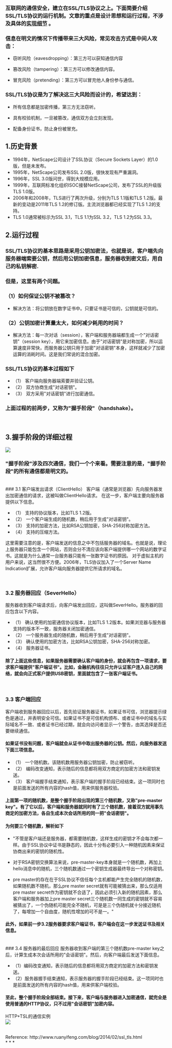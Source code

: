 <!-- 
.. link: 
.. description: 
.. tags: IT
.. date: 2014/02/20 21:41:27
.. title: ssl_tsl protocol
.. slug: ssl_tsl-protocol
-->

### 互联网的通信安全，建立在SSL/TLS协议之上。下面简要介绍SSL/TLS协议的运行机制。文章的重点是设计思想和运行过程，不涉及具体的<a href="http://tools.ietf.org/html/rfc5246" target="_blank">实现细节</a> 。

### 信息在明文的情况下传播带来三大风险，常见攻击方式是中间人攻击：


 -  窃听风险（eavesdropping）：第三方可以获知通信内容

 -  篡改风险（tampering）：第三方可以修改通信内容。

 -  冒充风险（pretending）：第三方可以冒充他人身份参与通信。
 
### SSL/TLS协议是为了解决这三大风险而设计的，希望达到：

 -  所有信息都是加密传播，第三方无法窃听。

 -  具有校验机制，一旦被篡改，通信双方会立刻发现。
 
 -  配备身份证书，防止身份被冒充。

 <!-- TEASER_END -->
 
## 1.历史背景

 -  1994年，NetScape公司设计了SSL协议（Secure Sockets Layer）的1.0版，但是未发布。
 -  1995年，NetScape公司发布SSL 2.0版，很快发现有严重漏洞。
 -  1996年，SSL 3.0版问世，得到大规模应用。
 -  1999年，互联网标准化组织ISOC接替NetScape公司，发布了SSL的升级版TLS 1.0版。
 -  2006年和2008年，TLS进行了两次升级，分别为TLS 1.1版和TLS 1.2版。最新的变动是2011年TLS 1.2的修订版。主流浏览器都已经实现了TLS 1.2的支持。
 -  TLS 1.0通常被标示为SSL 3.1，TLS 1.1为SSL 3.2，TLS 1.2为SSL 3.3。

## 2.运行过程
### SSL/TLS协议的基本思路是采用公钥加密法，也就是说，客户端先向服务器端索要公钥，然后用公钥加密信息，服务器收到密文后，用自己的私钥解密.
### 但是，这里有两个问题。

### （1）如何保证公钥不被篡改？

 -  解决方法：将公钥放在数字证书中。只要证书是可信的，公钥就是可信的。
 
### （2）公钥加密计算量太大，如何减少耗用的时间？

 -  解决方法：每一次对话（session），客户端和服务器端都生成一个"对话密钥"（session key），用它来加密信息。由于"对话密钥"是对称加密，所以运算速度非常快，而服务器公钥只用于加密"对话密钥"本身，这样就减少了加密运算的消耗时间。这是我们常说的混合加密。
 
### SSL/TLS协议的基本过程如下

 -  （1） 客户端向服务器端索要并验证公钥。
 -  （2） 双方协商生成"对话密钥"。
 -  （3） 双方采用"对话密钥"进行加密通信。

### 上面过程的前两步，又称为"握手阶段"（handshake）。

<br/>

## 3.握手阶段的详细过程

![](http://ww4.sinaimg.cn/large/67804861gw1edqxlt7krzj20g40epgmo.jpg)

### "握手阶段"涉及四次通信，我们一个个来看。需要注意的是，"握手阶段"的所有通信都是明文的。
<br/>
### 3.1 客户端发出请求（ClientHello）
客户端（通常是浏览器）先向服务器发出加密通信的请求，这被叫做ClientHello请求。
在这一步，客户端主要向服务器提供以下信息。

 -  （1） 支持的协议版本，比如TLS 1.2版。
 -  （2） 一个客户端生成的随机数，稍后用于生成"对话密钥"。
 -  （3） 支持的加密方法，比如RSA公钥加密，SHA-256对称加密方法。
 -  （4） 支持的压缩方法。
 
这里需要注意的是，客户端发送的信息之中不包括服务器的域名。也就是说，理论上服务器只能包含一个网站，否则会分不清应该向客户端提供哪一个网站的数字证书。这就是为什么通常一台服务器只能有一张数字证书的原因。
对于虚拟主机的用户来说，这当然很不方便。2006年，TLS协议加入了一个Server Name Indication扩展，允许客户端向服务器提供它所请求的域名。

<br/>

### 3.2 服务器回应（SeverHello）

服务器收到客户端请求后，向客户端发出回应，这叫做SeverHello。服务器的回应包含以下内容。

 -  （1） 确认使用的加密通信协议版本，比如TLS 1.2版本。如果浏览器与服务器支持的版本不一致，服务器关闭加密通信。
 -  （2） 一个服务器生成的随机数，稍后用于生成"对话密钥"。
 -  （3） 确认使用的加密方法，比如RSA公钥加密，SHA-256对称加密。
 -  （4） 服务器证书。
 
#### 除了上面这些信息，如果服务器需要确认客户端的身份，就会再包含一项请求，要求客户端提供"客户端证书"。比如，金融机构往往只允许认证客户连入自己的网络，就会向正式客户提供USB密钥，里面就包含了一张客户端证书。

<br/>

### 3.3 客户端回应
客户端收到服务器回应以后，首先验证服务器证书，如果证书可信，浏览器提示绿色是通过，并表明安全可信。如果证书不是可信机构颁布、或者证书中的域名与实际域名不一致、或者证书已经过期，就会向访问者显示一个警告，由其选择是否还要继续通信。

#### 如果证书没有问题，客户端就会从证书中取出服务器的公钥。然后，向服务器发送下面三项信息。

 -  （1） 一个随机数。该随机数用服务器公钥加密，防止被窃听。
 -  （2） 编码改变通知，表示随后的信息都将用双方商定的加密方法和密钥发送。
 -  （3） 客户端握手结束通知，表示客户端的握手阶段已经结束。这一项同时也是前面发送的所有内容的hash值，用来供服务器校验。


#### 上面第一项的随机数，是整个握手阶段出现的第三个随机数，又称"pre-master key"。有了它以后，客户端和服务器就同时有了三个随机数，接着双方就用事先商定的加密方法，各自生成本次会话所用的同一把"会话密钥"。

#### 为何要三个随机数，解析如下

 -  "不管是客户端还是服务器，都需要随机数，这样生成的密钥才不会每次都一样。由于SSL协议中证书是静态的，因此十分有必要引入一种随机因素来保证协商出来的密钥的随机性。
 
 -  对于RSA密钥交换算法来说，pre-master-key本身就是一个随机数，再加上hello消息中的随机，三个随机数通过一个密钥生成器最终导出一个对称密钥。
 
 -  pre master的存在在于SSL协议不信任每个主机都能产生完全随机的随机数，如果随机数不随机，那么pre master secret就有可能被猜出来，那么仅适用pre master secret作为密钥就不合适了，因此必须引入新的随机因素，那么客户端和服务器加上pre master secret三个随机数一同生成的密钥就不容易被猜出了，一个伪随机可能完全不随机，可是是三个伪随机就十分接近随机了，每增加一个自由度，随机性增加的可不是一。"
 
 
#### 此外，如果前一步3.2服务器要求客户端证书，客户端会在这一步发送证书及相关信息。


<br/>
### 3.4 服务器的最后回应
服务器收到客户端的第三个随机数pre-master key之后，计算生成本次会话所用的"会话密钥"。然后，向客户端最后发送下面信息。 

 -  （1）编码改变通知，表示随后的信息都将用双方商定的加密方法和密钥发送。
 -  （2）服务器握手结束通知，表示服务器的握手阶段已经结束。这一项同时也是前面发送的所有内容的hash值，用来供客户端校验。
 
 
#### 至此，整个握手阶段全部结束。接下来，客户端与服务器进入加密通信，就完全是使用普通的HTTP协议，只不过用"会话密钥"加密内容。

HTTP+TSL的通信实例
<br/>
![](http://ww4.sinaimg.cn/large/67804861gw1edqys7npkhj20ht05aq3o.jpg)

<br/>
Reference: http://www.ruanyifeng.com/blog/2014/02/ssl_tls.html
<br/>
* * *
